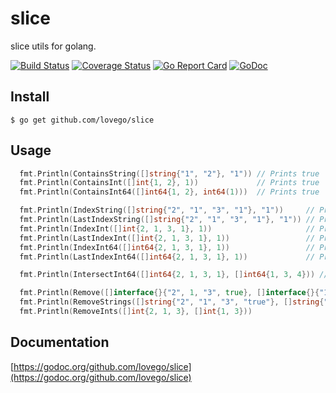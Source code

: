 # slice
slice utils for golang.

[![Build Status](https://travis-ci.org/lovego/slice.svg?branch=master)](https://travis-ci.org/lovego/slice)
[![Coverage Status](https://img.shields.io/coveralls/github/lovego/slice/master.svg)](https://coveralls.io/github/lovego/slice?branch=master)
[![Go Report Card](https://goreportcard.com/badge/github.com/lovego/slice)](https://goreportcard.com/report/github.com/lovego/slice)
[![GoDoc](https://godoc.org/github.com/lovego/slice?status.svg)](https://godoc.org/github.com/lovego/slice)

## Install
`$ go get github.com/lovego/slice`

## Usage
```go
  fmt.Println(ContainsString([]string{"1", "2"}, "1")) // Prints true
  fmt.Println(ContainsInt([]int{1, 2}, 1))             // Prints true
  fmt.Println(ContainsInt64([]int64{1, 2}, int64(1)))  // Prints true

  fmt.Println(IndexString([]string{"2", "1", "3", "1"}, "1"))     // Prints 1
  fmt.Println(LastIndexString([]string{"2", "1", "3", "1"}, "1")) // Prints 3
  fmt.Println(IndexInt([]int{2, 1, 3, 1}, 1))                     // Prints 1
  fmt.Println(LastIndexInt([]int{2, 1, 3, 1}, 1))                 // Prints 3
  fmt.Println(IndexInt64([]int64{2, 1, 3, 1}, 1))                 // Prints 1
  fmt.Println(LastIndexInt64([]int64{2, 1, 3, 1}, 1))             // Prints 3

  fmt.Println(IntersectInt64([]int64{2, 1, 3, 1}, []int64{1, 3, 4})) // Prints [1,3]

  fmt.Println(Remove([]interface{}{"2", 1, "3", true}, []interface{}{"1", "3", true}))    // Prints ["2",1]
  fmt.Println(RemoveStrings([]string{"2", "1", "3", "true"}, []string{"1", "3", "true"})) // Prints ["2"]
  fmt.Println(RemoveInts([]int{2, 1, 3}, []int{1, 3}))                                    // Prints [2]

```

## Documentation
[https://godoc.org/github.com/lovego/slice](https://godoc.org/github.com/lovego/slice)
